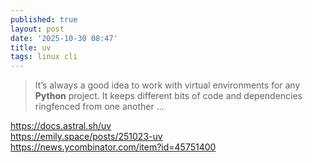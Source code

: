 ```yaml
---
published: true
layout: post
date: '2025-10-30 08:47'
title: uv
tags: linux cli 
---
```

> It’s always a good idea to work with virtual environments for any **Python** project. It keeps different bits of code and dependencies ringfenced from one another ...

<https://docs.astral.sh/uv>  
<https://emily.space/posts/251023-uv>  
<https://news.ycombinator.com/item?id=45751400>
